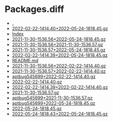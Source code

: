 Packages.diff
========================

- [.](.)
- [2022-02-22-1414.40+2022-05-24-1818.45.gz](2022-02-22-1414.40+2022-05-24-1818.45.gz)
- [Index](Index)
- [2021-11-30-1536.56+2022-05-24-1818.45.gz](2021-11-30-1536.56+2022-05-24-1818.45.gz)
- [2021-11-30-1536.56+2021-11-30-1536.57.gz](2021-11-30-1536.56+2021-11-30-1536.57.gz)
- [2021-11-30-1536.57+2022-05-24-1818.45.gz](2021-11-30-1536.57+2022-05-24-1818.45.gz)
- [2022-02-22-1414.39+2022-05-24-1818.45.gz](2022-02-22-1414.39+2022-05-24-1818.45.gz)
- [README.md](README.md)
- [2021-11-30-1536.56+2022-02-22-1414.40.gz](2021-11-30-1536.56+2022-02-22-1414.40.gz)
- [2021-11-30-1536.57+2022-02-22-1414.40.gz](2021-11-30-1536.57+2022-02-22-1414.40.gz)
- [aptbug545699+2022-02-22-1414.40.gz](aptbug545699+2022-02-22-1414.40.gz)
- [2022-02-22-1414.40.gz](2022-02-22-1414.40.gz)
- [2022-02-22-1414.39+2022-02-22-1414.40.gz](2022-02-22-1414.39+2022-02-22-1414.40.gz)
- [2021-11-30-1536.57.gz](2021-11-30-1536.57.gz)
- [aptbug545699+2021-11-30-1536.57.gz](aptbug545699+2021-11-30-1536.57.gz)
- [aptbug545699+2022-05-24-1818.45.gz](aptbug545699+2022-05-24-1818.45.gz)
- [2022-05-24-1818.45.gz](2022-05-24-1818.45.gz)
- [2022-05-24-1818.43+2022-05-24-1818.45.gz](2022-05-24-1818.43+2022-05-24-1818.45.gz)
